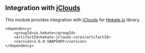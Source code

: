 ## Integration with [jClouds](http://jclouds.apache.org/)

This module provides integration with [jClouds](http://jclouds.apache.org/)
for [Hekate.io](https://github.com/hekate-io/hekate) library.
 
 ```
 <dependency>
     <groupId>io.hekate</groupId>
     <artifactId>hekate-jclouds-core</artifactId>
     <version>2.6.0-SNAPSHOT</version>
 </dependency>
 ```
